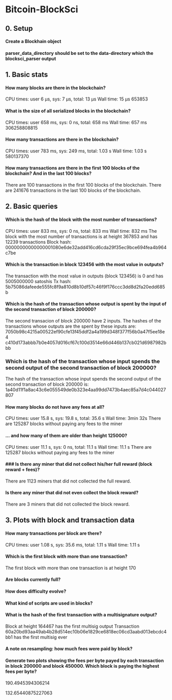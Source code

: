 # Bitcoin-BlockSci


## 0. Setup 

#### Create a Blockhain object
#### parser_data_directory should be set to the data-directory which the blocksci_parser output


## 1. Basic stats

#### How many blocks are there in the blockchain? 
CPU times: user 6 µs, sys: 7 µs, total: 13 µs
Wall time: 15 µs
653853

#### What is the size of all serialized blocks in the blockchain? 
CPU times: user 658 ms, sys: 0 ns, total: 658 ms
Wall time: 657 ms
306258808815

#### How many transactions are there in the blockchain? 
CPU times: user 783 ms, sys: 249 ms, total: 1.03 s
Wall time: 1.03 s
580137370

#### How many transactions are there in the first 100 blocks of the blockchain? And in the last 100 blocks? 
There are 100 transactions in the first 100 blocks of the blockchain. 
There are 241676 transactions in the last 100 blocks of the blockchain. 


## 2. Basic queries 

#### Which is the hash of the block with the most number of transactions? 
CPU times: user 833 ms, sys: 0 ns, total: 833 ms
Wall time: 832 ms
The block with the most number of transactions is at height 367853 and has 12239 transactions
Block hash: 00000000000000001080e6de32add416cd6cda29f35ec9bce694fea4b964c7be

#### Which is the transaction in block 123456 with the most value in outputs? 
The transaction with the most value in outputs (block 123456) is 0 and has 5005000000 satoshis
Tx hash: 5b75086dafeede555fc8f9a810d8b10df57c46f9f176ccc3dd8d2fa20edd685b

#### Which is the hash of the transaction whose output is spent by the input of the second transaction of block 200000? 
The second transacion of block 200000 have 2 inputs.
The hashes of the transactions whose outputs are the spent by these inputs are: 
7050b98c4215a00522ef90cfe13f45ddf2a4a199d348f377f56b0a47f5ee18e4
c410d173abbb7b0e4057d016cf67c100d3514e66d446b137cb021d6987982bbb

### Which is the hash of the transaction whose input spends the second output of the second transaction of block 200000?
The hash of the transaction whose input spends the second output of the second transaction of block 200000 is:
1a40d11f1a8ac43c6e055549de0b323e4aa99dd7473b4aec85a7d4c044027807

#### How many blocks do not have any fees at all? 
CPU times: user 15.8 s, sys: 19.8 s, total: 35.6 s
Wall time: 3min 32s
There are 125287 blocks without paying any fees to the miner

#### ... and how many of them are older than height 125000? 
CPU times: user 11.1 s, sys: 0 ns, total: 11.1 s
Wall time: 11.1 s
There are 125287 blocks without paying any fees to the miner

#### ### Is there any miner that did not collect his/her full reward (block reward + fees)?
There are 1123 miners that did not collected the full reward. 

####  Is there any miner that did not even collect the block reward?
There are 3 miners that did not collected the block reward.

## 3. Plots with block and transaction data 

#### How many transactions per block are there? 
CPU times: user 1.08 s, sys: 35.6 ms, total: 1.11 s
Wall time: 1.11 s

#### Which is the first block with more than one transaction? 
The first block with more than one transaction is at height 170

#### Are blocks currently full? 
#### How does difficulty evolve? 
#### What kind of scripts are used in blocks? 
#### What is the hash of the first transaction with a multisignature output? 
Block at height 164467 has the first multisig output
Transaction 60a20bd93aa49ab4b28d514ec10b06e1829ce6818ec06cd3aabd013ebcdc4bb1 has the first multisig ever

#### A note on resampling: how much fees were paid by block?


#### Generate two plots showing the fees per byte payed by each transaction in block 200000 and block 450000. Which block is paying the highest fees per byte?
190.4945394306214

132.65440875227063
